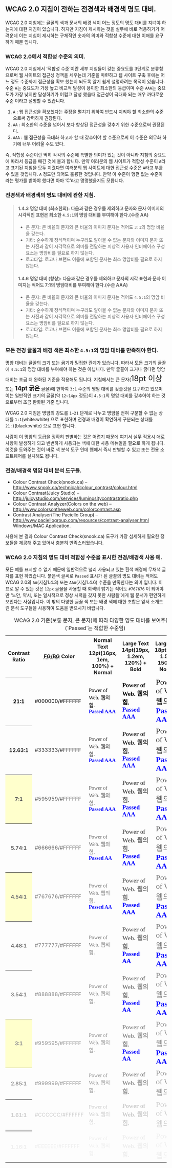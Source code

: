 ## WCAG 2.0 지침이 전하는 전경색과 배경색 명도 대비.

WCAG 2.0 지침에는 글꼴의 색과 문서의 배경 색이 어느 정도의 명도 대비를 지녀야 하는지에 대한 지침이 있습니다. 하지만 지침이 제시하는 것을 실무에 바로 적용하기가 어려운데 이는 지침이 제시하는 구체적인 숫자의 의미와 적합성 수준에 대한 이해를 요구하기 때문 입니다.

### WCAG 2.0에서 적합성 수준의 의미.
WCAG 2.0 지침에서 ‘적합성 수준’이란 세부 지침들이 갖는 중요도를 3단계로 분류함으로써 웹 사이트의 접근성 정책을 세우는데 기준을 마련하고 웹 사이트 구축 후에는 어느 정도 수준까지 접근성을 확보 했는지 되도록 알기 쉽게 설명하려는 목적이 있습니다. 수준 `A`는 중요도가 가장 높고 비교적 달성이 용이한 최소한의 등급이며 수준 `AAA`는 중요도가 가장 낮지만 달성하기가 어렵고 달성 했을때 접근성이 극대화 되는 매우 까다로운 수준 이라고 설명할 수 있습니다.

1. `A` : 웹 접근성을 확보했다는 주장을 펼치기 위하여 반드시 지켜야 할 최소한의 수준으로써 강력하게 권장된다.
1. `AA` : 최소한의 수준을 넘어서 보다 향상된 접근성을 갖추기 위한 수준으로써 권장된다.
1. `AAA` : 웹 접근성을 극대화 하고자 할 때 갖추어야 할 수준으로써 이 수준은 의무화 하기에 너무 어려울 수도 있다.

즉, 적합성 수준이란 딱히 각각의 수준에 특별한 의미가 있는 것이 아니라 지침의 중요도에 따라서 등급을 매긴 것에 불과 합니다. 만약 여러분의 웹 사이트가 적합성 수준이 `A`라고 표기된 지침을 모두 지켰다면 여러분의 웹 사이트에 대한 접근성 수준은 `A`라고 부를 수 있을 것입니다. `A` 정도만 되어도 훌륭한 것입니다. 만약 이 수준이 형편 없는 수준이라는 평가를 받아야 했다면 아마 ‘C’라고 명명했을지도 모릅니다.

### 전경색과 배경색의 명도 대비에 관한 지침.
> #### 1.4.3 명암 대비 (최소한의): 다음과 같은 경우를 제외하고 문자와 문자 이미지의 시각적인 표현은 최소한 `4.5:1`의 명암 대비를 부여해야 한다.(수준 AA)
>
> * 큰 문자: 큰 비율의 문자와 큰 비율의 이미지 문자는 적어도 `3:1`의 명암 비율을 갖는다.
> * 기타: 순수하게 장식적이며 누구라도 알아볼 수 없는 문자와 이미지 문자 또는 사진과 같이 시각적으로 의미를 전달하는 피상적 사용자 인터페이스 구성요소는 명암비를 필요로 하지 않는다.
> * 로고타입: 로고나 브랜드 이름에 포함된 문자는 최소 명암비를 필요로 하지 않는다.
>
> #### 1.4.6 명암 대비 (향상): 다음과 같은 경우를 제외하고 문자의 시각 표현과 문자 이미지는 적어도 7:1의 명암대비를 부여해야 한다.(수준 AAA)
>
> * 큰 문자: 큰 비율의 문자와 큰 비율의 이미지 문자는 적어도 `4.5:1`의 명암 비율을 갖는다.
> * 기타: 순수하게 장식적이며 누구라도 알아볼 수 없는 문자와 이미지 문자 또는 사진과 같이 시각적으로 의미를 전달하는 피상적 사용자 인터페이스 구성요소는 명암비를 필요로 하지 않는다.
> * 로고타입: 로고나 브랜드 이름에 포함된 문자는 최소 명암비를 필요로 하지 않는다.

### 모든 전경 글꼴과 배경 색은 최소한 `4.5:1`의 명암 대비를 만족해야 한다.
명암 대비는 글꼴의 크기 또는 굵기과 밀접한 관계가 있습니다. 따라서 모든 크기의 글꼴에 `4.5:1`의 명암 대비를 부여해야 하는 것은 아닙니다. 만약 글꼴이 크거나 굵다면 명암 대비는 조금 더 완화된 기준을 적용해도 됩니다. 지침에서는 큰 문자(<span style="font-size: 18pt">18pt 이상</span> 또는 <span style="font-weight: bold; font-size: 14pt">14pt 굵은</span> 글꼴)에 한하여 `3:1` 수준의 명암 대비를 갖출것을 요구하고 있으며 이는 일반적인 크기의 글꼴(약 `12~14px` 정도)이 `4.5:1`의 명암 대비를 갖추어야 하는 것으로부터 조금 완화된 기준 입니다.

WCAG 2.0 지침은 명암의 강도를 `1~21` 단계로 나누고 명암을 전혀 구분할 수 없는 상태를 `1:1`(white:white) 으로 표현하며 전경과 배경이 확연하게 구분되는 상태를 `21:1`(black:white) 으로 표현 합니다.

사람이 이 명암의 등급을 정확히 판별하는 것은 어렵기 때문에 여기서 실무 적용시 애로 사항이 발생하게 되고 빈번하게 사용되는 색에 대한 사용 메뉴얼을 필요로 하게 됩니다. 이것을 도와주는 것이 바로 색 분석 도구 인데 웹에서 즉시 판별할 수 있고 또는 전용 소프트웨어를 설치해도 됩니다.

### 전경/배경색 명암 대비 분석 도구들.
* Colour Contrast Check(snook.ca) – <a href="http://www.snook.ca/technical/colour_contrast/colour.html">http://www.snook.ca/technical/colour_contrast/colour.html</a>
* Colour Contrast(Juicy Studio) – <a href="http://juicystudio.com/services/luminositycontrastratio.php">http://juicystudio.com/services/luminositycontrastratio.php</a>
* Colour Contrast Analyzer(Colors on the web) – <a href="http://www.colorsontheweb.com/colorcontrast.asp">http://www.colorsontheweb.com/colorcontrast.asp</a>
* Contrast Analyser(The Paciello Group) – <a href="http://www.paciellogroup.com/resources/contrast-analyser.html">http://www.paciellogroup.com/resources/contrast-analyser.html</a> Windows/MAC Application.

사용해 본 결과 Colour Contrast Check(snook.ca) 도구가 가장 섬세하게 필요한 정보들을 제공해 주고 있어서 충분히 만족스러웠습니다.

### WCAG 2.0 지침의 명도 대비 적합성 수준을 표시한 전경/배경색 사용 예.
모든 예를 표시할 수 없기 때문에 일반적으로 널리 사용되고 있는 흰색 배경에 무채색 글자를 표현 하였습니다. 붉은색 글씨로 `Passed` 표시가 된 글꼴의 명도 대비는 적어도 WCAG 2.0의 `AA`(지침1.4.3) 또는 `AAA`(지침1.4.6) 수준을 만족한다는 의미 입니다. 이 표로 알 수 있는 것은 `12px` 글꼴을 사용할 때 회색의 밝기는 적어도 `#767676` 이 되어야만 ‘노안, 약시, 또는 일시적으로 정상 시력을 갖지 못한 사람들’에게 웹 문서가 편안하게 보인다는 사실입니다. 이 밖의 다양한 글꼴 색 또는 배경 색에 대한 조합은 앞서 소개드린 분석 도구들을 사용하여 도움을 받으시기 바랍니다.

<table>
    <caption>WCAG 2.0 기준(보통 문자, 큰 문자)에 따라 다양한 명도 대비를 보여주는 표(`Passed`는 적합한 수준임)</caption>
    <tbody>
        <tr>
            <th scope="col">Contrast Ratio</th>
            <th scope="col"><abbr title="ForeGround">FG</abbr>/<abbr title="BackGround">BG</abbr> Color</th>
            <th scope="col">Normal Text <br>
            12pt(16px, 1em, 100%) + Normal</th>
            <th scope="col">Large Text <br>
            14pt(19px, 1.2em, 120%) + Bold</th>
            <th scope="col">Large Text <br>
            18pt(24px, 1.5em, 150%) + Normal</th>
        </tr>
        <tr style="color:#000000">
            <th scope="row">21:1</th>
            <td scope="row">#000000/#FFFFFF</td>
            <td style="font:16px Tahoma">Power of Web. 웹의 힘.
            <br>
            <strong style="color:blue">Passed AAA</strong></td>
            <td style="font:bold 19px Tahoma">Power of Web. 웹의 힘.
            <br>
            <strong style="color:blue">Passed AAA</strong></td>
            <td style="font:24px Tahoma">Power of Web. 웹의 힘.
            <br>
            <strong style="color:blue">Passed AAA</strong></td>
        </tr>
        <tr style="color:#333333">
            <th scope="row">12.63:1</th>
            <td scope="row">#333333/#FFFFFF</td>
            <td style="font:16px Tahoma">Power of Web. 웹의 힘.<br>
            <strong style="color:blue">Passed AAA</strong></td>
            <td style="font:bold 19px Tahoma">Power of Web. 웹의 힘.<br>
            <strong style="color:blue">Passed AAA</strong></td>
            <td style="font:24px Tahoma">Power of Web. 웹의 힘.<br>
            <strong style="color:blue">Passed AAA</strong></td>
        </tr>
        <tr style="color:#595959">
            <th scope="row" style="background:#ffc">7:1</th>
            <td scope="row">#595959/#FFFFFF</td>
            <td style="font:16px Tahoma">Power of Web. 웹의 힘.<br>
            <strong style="color:blue">Passed AAA</strong></td>
            <td style="font:bold 19px Tahoma">Power of Web. 웹의 힘.<br>
            <strong style="color:blue">Passed AAA</strong></td>
            <td style="font:24px Tahoma">Power of Web. 웹의 힘.<br>
            <strong style="color:blue">Passed AAA</strong></td>
        </tr>
        <tr style="color:#666666">
            <th scope="row">5.74:1</th>
            <td scope="row">#666666/#FFFFFF</td>
            <td style="font:16px Tahoma">Power of Web. 웹의 힘.<br>
            <strong style="color:blue">Passed AA</strong></td>
            <td style="font:bold 19px Tahoma">Power of Web. 웹의 힘.<br>
            <strong style="color:blue">Passed AAA</strong></td>
            <td style="font:24px Tahoma">Power of Web. 웹의 힘.<br>
            <strong style="color:blue">Passed AAA</strong></td>
        </tr>
        <tr style="color:#767676">
            <th scope="row" style="background:#ffc">4.54:1</th>
            <td scope="row">#767676/#FFFFFF</td>
            <td style="font:16px Tahoma">Power of Web. 웹의 힘.<br>
            <strong style="color:blue">Passed AA</strong></td>
            <td style="font:bold 19px Tahoma">Power of Web. 웹의 힘.<br>
            <strong style="color:blue">Passed AAA</strong></td>
            <td style="font:24px Tahoma">Power of Web. 웹의 힘.<br>
            <strong style="color:blue">Passed AAA</strong></td>
        </tr>
        <tr style="color:#777777">
            <th scope="row">4.48:1</th>
            <td scope="row">#777777/#FFFFFF</td>
            <td style="font:16px Tahoma">Power of Web. 웹의 힘.</td>
            <td style="font:bold 19px Tahoma">Power of Web. 웹의 힘.<br>
            <strong style="color:blue">Passed AA</strong></td>
            <td style="font:24px Tahoma">Power of Web. 웹의 힘.<br>
            <strong style="color:blue">Passed AA</strong></td>
        </tr>
        <tr style="color:#888888">
            <th scope="row">3.54:1</th>
            <td scope="row">#888888/#FFFFFF</td>
            <td style="font:16px Tahoma">Power of Web. 웹의 힘.</td>
            <td style="font:bold 19px Tahoma">Power of Web. 웹의 힘.<br>
            <strong style="color:blue">Passed AA</strong></td>
            <td style="font:24px Tahoma">Power of Web. 웹의 힘.<br>
            <strong style="color:blue">Passed AA</strong></td>
        </tr>
        <tr style="color:#959595">
            <th scope="row" style="background:#ffc">3:1</th>
            <td scope="row">#959595/#FFFFFF</td>
            <td style="font:16px Tahoma">Power of Web. 웹의 힘.</td>
            <td style="font:bold 19px Tahoma">Power of Web. 웹의 힘.<br>
            <strong style="color:blue">Passed AA</strong></td>
            <td style="font:24px Tahoma">Power of Web. 웹의 힘.<br>
            <strong style="color:blue">Passed AA</strong></td>
        </tr>
        <tr style="color:#999999">
            <th scope="row">2.85:1</th>
            <td scope="row">#999999/#FFFFFF</td>
            <td style="font:16px Tahoma">Power of Web. 웹의 힘.</td>
            <td style="font:bold 19px Tahoma">Power of Web. 웹의 힘.</td>
            <td style="font:24px Tahoma">Power of Web. 웹의 힘.</td>
        </tr>
        <tr style="color:#CCCCCC">
            <th scope="row">1.61:1</th>
            <td scope="row">#CCCCCC/#FFFFFF</td>
            <td style="font:16px Tahoma">Power of Web. 웹의 힘.</td>
            <td style="font:bold 19px Tahoma">Power of Web. 웹의 힘.</td>
            <td style="font:24px Tahoma">Power of Web. 웹의 힘.</td>
        </tr>
        <tr style="color:#EEEEEE">
            <th scope="row">1.16:1</th>
            <td scope="row">#EEEEEE/#FFFFFF</td>
            <td style="font:16px Tahoma">Power of Web. 웹의 힘.</td>
            <td style="font:bold 19px Tahoma">Power of Web. 웹의 힘.</td>
            <td style="font:24px Tahoma">Power of Web. 웹의 힘.</td>
        </tr>
    </tbody>
</table>


